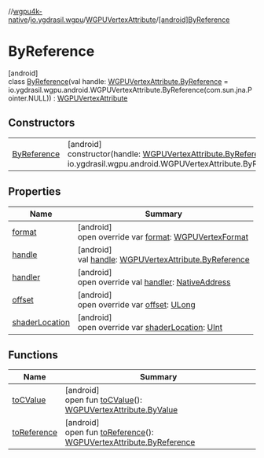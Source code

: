 //[wgpu4k-native](../../../../index.md)/[io.ygdrasil.wgpu](../../index.md)/[WGPUVertexAttribute](../index.md)/[[android]ByReference](index.md)

# ByReference

[android]\
class [ByReference](index.md)(val handle: [WGPUVertexAttribute.ByReference](../../../io.ygdrasil.wgpu.android/-w-g-p-u-vertex-attribute/-by-reference/index.md) = io.ygdrasil.wgpu.android.WGPUVertexAttribute.ByReference(com.sun.jna.Pointer.NULL)) : [WGPUVertexAttribute](../index.md)

## Constructors

| | |
|---|---|
| [ByReference](-by-reference.md) | [android]<br>constructor(handle: [WGPUVertexAttribute.ByReference](../../../io.ygdrasil.wgpu.android/-w-g-p-u-vertex-attribute/-by-reference/index.md) = io.ygdrasil.wgpu.android.WGPUVertexAttribute.ByReference(com.sun.jna.Pointer.NULL)) |

## Properties

| Name | Summary |
|---|---|
| [format](format.md) | [android]<br>open override var [format](format.md): [WGPUVertexFormat](../../-w-g-p-u-vertex-format/index.md) |
| [handle](handle.md) | [android]<br>val [handle](handle.md): [WGPUVertexAttribute.ByReference](../../../io.ygdrasil.wgpu.android/-w-g-p-u-vertex-attribute/-by-reference/index.md) |
| [handler](handler.md) | [android]<br>open override val [handler](handler.md): [NativeAddress](../../../ffi/-native-address/index.md) |
| [offset](offset.md) | [android]<br>open override var [offset](offset.md): [ULong](https://kotlinlang.org/api/core/kotlin-stdlib/kotlin/-u-long/index.html) |
| [shaderLocation](shader-location.md) | [android]<br>open override var [shaderLocation](shader-location.md): [UInt](https://kotlinlang.org/api/core/kotlin-stdlib/kotlin/-u-int/index.html) |

## Functions

| Name | Summary |
|---|---|
| [toCValue](../[android]to-c-value.md) | [android]<br>open fun [toCValue](../[android]to-c-value.md)(): [WGPUVertexAttribute.ByValue](../../../io.ygdrasil.wgpu.android/-w-g-p-u-vertex-attribute/-by-value/index.md) |
| [toReference](../to-reference.md) | [android]<br>open fun [toReference](../to-reference.md)(): [WGPUVertexAttribute.ByReference](../../../io.ygdrasil.wgpu.android/-w-g-p-u-vertex-attribute/-by-reference/index.md) |